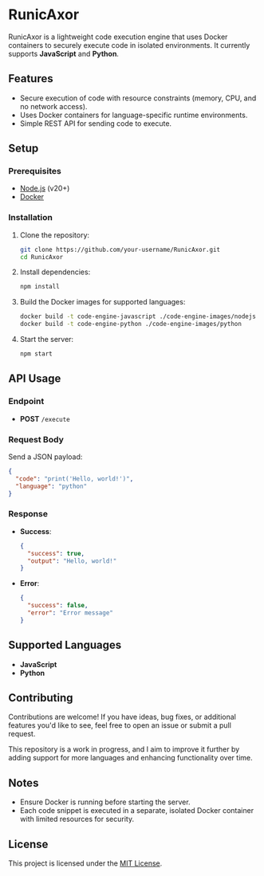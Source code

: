# RunicAxor  

RunicAxor is a lightweight code execution engine that uses Docker containers to securely execute code in isolated environments. It currently supports **JavaScript** and **Python**.  

## Features  
- Secure execution of code with resource constraints (memory, CPU, and no network access).  
- Uses Docker containers for language-specific runtime environments.  
- Simple REST API for sending code to execute.  

## Setup  

### Prerequisites  
- [Node.js](https://nodejs.org/) (v20+)  
- [Docker](https://www.docker.com/)  

### Installation  

1. Clone the repository:  
   ```bash  
   git clone https://github.com/your-username/RunicAxor.git  
   cd RunicAxor  
   ```  

2. Install dependencies:  
   ```bash  
   npm install  
   ```  

3. Build the Docker images for supported languages:  
   ```bash  
   docker build -t code-engine-javascript ./code-engine-images/nodejs  
   docker build -t code-engine-python ./code-engine-images/python  
   ```  

4. Start the server:  
   ```bash  
   npm start  
   ```  

## API Usage  

### Endpoint  
- **POST** `/execute`  

### Request Body  
Send a JSON payload:  
```json  
{  
  "code": "print('Hello, world!')",  
  "language": "python"  
}  
```  

### Response  
- **Success**:  
  ```json  
  {  
    "success": true,  
    "output": "Hello, world!"  
  }  
  ```  

- **Error**:  
  ```json  
  {  
    "success": false,  
    "error": "Error message"  
  }  
  ```  

## Supported Languages  
- **JavaScript**  
- **Python**  

## Contributing  
Contributions are welcome! If you have ideas, bug fixes, or additional features you'd like to see, feel free to open an issue or submit a pull request.  

This repository is a work in progress, and I aim to improve it further by adding support for more languages and enhancing functionality over time.  

## Notes  
- Ensure Docker is running before starting the server.  
- Each code snippet is executed in a separate, isolated Docker container with limited resources for security.  

## License  
This project is licensed under the [MIT License](LICENSE).  

  

